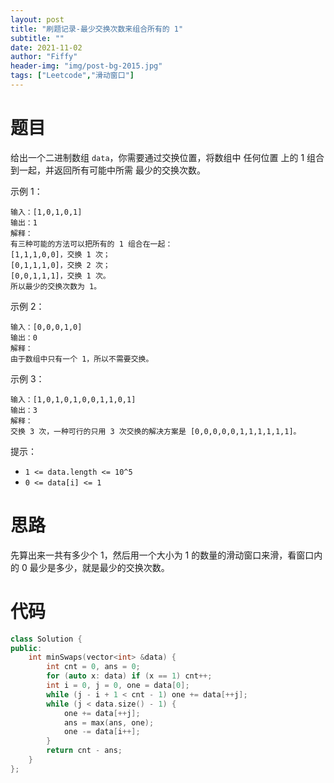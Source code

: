 ```yaml
---
layout: post
title: "刷题记录-最少交换次数来组合所有的 1"
subtitle: ""
date: 2021-11-02
author: "Fiffy"
header-img: "img/post-bg-2015.jpg"
tags: ["Leetcode","滑动窗口"]
---
```


# 题目

给出一个二进制数组 `data`，你需要通过交换位置，将数组中 任何位置 上的 1 组合到一起，并返回所有可能中所需 最少的交换次数。

 

示例 1：

```
输入：[1,0,1,0,1]
输出：1
解释： 
有三种可能的方法可以把所有的 1 组合在一起：
[1,1,1,0,0]，交换 1 次；
[0,1,1,1,0]，交换 2 次；
[0,0,1,1,1]，交换 1 次。
所以最少的交换次数为 1。
```

示例 2：

```
输入：[0,0,0,1,0]
输出：0
解释： 
由于数组中只有一个 1，所以不需要交换。
```

示例 3：

```
输入：[1,0,1,0,1,0,0,1,1,0,1]
输出：3
解释：
交换 3 次，一种可行的只用 3 次交换的解决方案是 [0,0,0,0,0,1,1,1,1,1,1]。
```


提示：

- `1 <= data.length <= 10^5`
- `0 <= data[i] <= 1`

# 思路

先算出来一共有多少个 1，然后用一个大小为 1 的数量的滑动窗口来滑，看窗口内的 0 最少是多少，就是最少的交换次数。

# 代码

```c++
class Solution {
public:
    int minSwaps(vector<int> &data) {
        int cnt = 0, ans = 0;
        for (auto x: data) if (x == 1) cnt++;
        int i = 0, j = 0, one = data[0];
        while (j - i + 1 < cnt - 1) one += data[++j];
        while (j < data.size() - 1) {
            one += data[++j];
            ans = max(ans, one);
            one -= data[i++];
        }
        return cnt - ans;
    }
};
```

